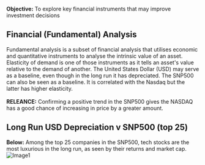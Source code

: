 **Objective:** To explore key financial instruments that may improve investment decisions

## Financial (Fundamental) Analysis
Fundamental analysis is a subset of financial analysis that utilises economic and quantitative instruments to analyse the intrinsic value of an asset. Elasticity of demand is one of those instruments as it tells an asset's value relative to the demand of another. The United States Dollar (USD) may serve as a baseline, even though in the long run it has depreciated. The SNP500 can also be seen as a baseline. It is correlated with the Nasdaq but the latter has higher elasticity. <br><br>**RELEANCE:** Confirming a positive trend in the SNP500 gives the NASDAQ has a good chance of increasing in price by a greater amount.

## Long Run USD Depreciation v SNP500 (top 25)
**Below:** Among the top 25 companies in the SNP500, tech stocks are the most luxurious in the long run, as seen by their returns and market cap.
![Image1](https://CarlosPeralta2049.github.io/Assets/Project2_01.png)
<br><br>
